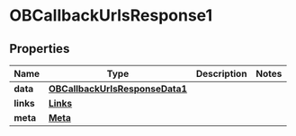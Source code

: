 
# OBCallbackUrlsResponse1

## Properties
Name | Type | Description | Notes
------------ | ------------- | ------------- | -------------
**data** | [**OBCallbackUrlsResponseData1**](OBCallbackUrlsResponseData1.md) |  | 
**links** | [**Links**](Links.md) |  | 
**meta** | [**Meta**](Meta.md) |  | 



